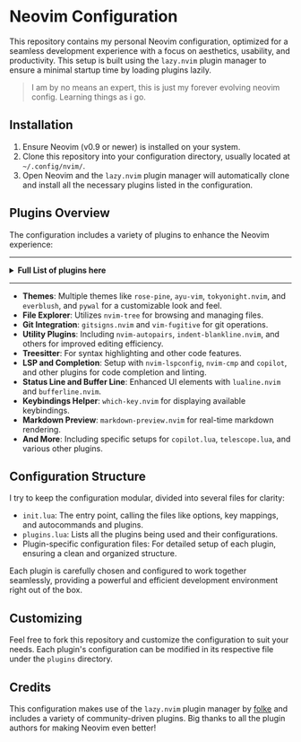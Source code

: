 # Neovim Configuration

This repository contains my personal Neovim configuration, optimized for a
seamless development experience with a focus on aesthetics, usability, and
productivity. This setup is built using the `lazy.nvim` plugin manager to ensure
a minimal startup time by loading plugins lazily. 

> I am by no means an expert, this is just my forever evolving neovim config.
> Learning things as i go.

## Installation

1. Ensure Neovim (v0.9 or newer) is installed on your system.
2. Clone this repository into your configuration directory, usually located at `~/.config/nvim/`.
3. Open Neovim and the `lazy.nvim` plugin manager will automatically clone and install all the necessary plugins listed in the configuration.

## Plugins Overview

The configuration includes a variety of plugins to enhance the Neovim experience:

---

<details>
<summary><b>Full List of plugins here</b></summary>
<br>

- Themes
  - [rose-pine/neovim](https://github.com/rose-pine/neovim)
  - [ray-x/guihua.lua](https://github.com/ray-x/guihua.lua)
  - [ayu-theme/ayu-vim](https://github.com/ayu-theme/ayu-vim)
  - [folke/tokyonight.nvim](https://github.com/folke/tokyonight.nvim)
  - [Everblush/nvim (as everblush)](https://github.com/Everblush/nvim)
  - [AlphaTechnolog/pywal.nvim](https://github.com/AlphaTechnolog/pywal.nvim)
  - [goolord/alpha-nvim](https://github.com/goolord/alpha-nvim) (Dependencies: [nvim-tree/nvim-web-devicons](https://github.com/nvim-tree/nvim-web-devicons))

- File Explorer
  - [nvim-tree/nvim-tree.lua](https://github.com/nvim-tree/nvim-tree.lua)
  - [nvim-tree/nvim-web-devicons](https://github.com/nvim-tree/nvim-web-devicons)

- Git Integration
  - [lewis6991/gitsigns.nvim](https://github.com/lewis6991/gitsigns.nvim)
  - [tpope/vim-fugitive](https://github.com/tpope/vim-fugitive)

- Utility
  - [windwp/nvim-autopairs](https://github.com/windwp/nvim-autopairs)
  - [lukas-reineke/indent-blankline.nvim](https://github.com/lukas-reineke/indent-blankline.nvim)
  - [mbbill/undotree](https://github.com/mbbill/undotree)
  - [tpope/vim-commentary](https://github.com/tpope/vim-commentary)
  - [numToStr/Comment.nvim](https://github.com/numToStr/Comment.nvim)
  - [akinsho/bufferline.nvim](https://github.com/akinsho/bufferline.nvim)

- Treesitter
  - [nvim-treesitter/nvim-treesitter](https://github.com/nvim-treesitter/nvim-treesitter)
  - [nvim-treesitter/nvim-treesitter-context](https://github.com/nvim-treesitter/nvim-treesitter-context)
  - [nvim-treesitter/playground](https://github.com/nvim-treesitter/playground)

- LSP and Completion
  - [neovim/nvim-lspconfig](https://github.com/neovim/nvim-lspconfig)
  - [hrsh7th/nvim-cmp](https://github.com/hrsh7th/nvim-cmp)
  - [hrsh7th/cmp-nvim-lsp](https://github.com/hrsh7th/cmp-nvim-lsp)
  - [L3MON4D3/LuaSnip](https://github.com/L3MON4D3/LuaSnip)
  - [saadparwaiz1/cmp_luasnip](https://github.com/saadparwaiz1/cmp_luasnip)
  - [rafamadriz/friendly-snippets](https://github.com/rafamadriz/friendly-snippets)
  - [williamboman/mason.nvim](https://github.com/williamboman/mason.nvim)
  - [williamboman/mason-lspconfig.nvim](https://github.com/williamboman/mason-lspconfig.nvim)
  - [p00f/clangd_extensions.nvim](https://github.com/p00f/clangd_extensions.nvim)
  - [VonHeikemen/lsp-zero.nvim](https://github.com/VonHeikemen/lsp-zero.nvim)
  - [stevearc/conform.nvim](https://github.com/stevearc/conform.nvim)
  - [ray-x/navigator.lua](https://github.com/ray-x/navigator.lua) (Dependencies: [ray-x/guihua.lua](https://github.com/ray-x/guihua.lua), [neovim/nvim-lspconfig](https://github.com/neovim/nvim-lspconfig))

- Telescope
  - [nvim-telescope/telescope.nvim](https://github.com/nvim-telescope/telescope.nvim) (Dependencies: [nvim-lua/plenary.nvim](https://github.com/nvim-lua/plenary.nvim))

- Status Line and Buffer Line
  - [nvim-lualine/lualine.nvim](https://github.com/nvim-lualine/lualine.nvim)

- Keybindings Helper
  - [folke/which-key.nvim](https://github.com/folke/which-key.nvim)

- Copilot and Extensions
  - [zbirenbaum/copilot.lua](https://github.com/zbirenbaum/copilot.lua)
  - [zbirenbaum/copilot-cmp](https://github.com/zbirenbaum/copilot-cmp)

- Markdown Preview
  - [iamcco/markdown-preview.nvim](https://github.com/iamcco/markdown-preview.nvim)

- Mini Pairs
  - [echasnovski/mini.pairs](https://github.com/echasnovski/mini.pairs)

</details>

---

- **Themes**: Multiple themes like `rose-pine`, `ayu-vim`, `tokyonight.nvim`, and `everblush`, and `pywal` for a customizable look and feel.
- **File Explorer**: Utilizes `nvim-tree` for browsing and managing files.
- **Git Integration**: `gitsigns.nvim` and `vim-fugitive` for git operations.
- **Utility Plugins**: Including `nvim-autopairs`, `indent-blankline.nvim`, and others for improved editing efficiency.
- **Treesitter**: For syntax highlighting and other code features.
- **LSP and Completion**: Setup with `nvim-lspconfig`, `nvim-cmp` and `copilot`, and other plugins for code completion and linting.
- **Status Line and Buffer Line**: Enhanced UI elements with `lualine.nvim` and `bufferline.nvim`.
- **Keybindings Helper**: `which-key.nvim` for displaying available keybindings.
- **Markdown Preview**: `markdown-preview.nvim` for real-time markdown rendering.
- **And More**: Including specific setups for `copilot.lua`, `telescope.lua`, and various other plugins.

## Configuration Structure

I try to keep the configuration modular, divided into several files for clarity:

- `init.lua`: The entry point, calling the files like options, key mappings, and autocommands and plugins.
- `plugins.lua`: Lists all the plugins being used and their configurations.
- Plugin-specific configuration files: For detailed setup of each plugin, ensuring a clean and organized structure.

Each plugin is carefully chosen and configured to work together seamlessly,
providing a powerful and efficient development environment right out of the box.

## Customizing

Feel free to fork this repository and customize the configuration to suit your
needs. Each plugin's configuration can be modified in its respective file under
the `plugins` directory.

## Credits

This configuration makes use of the `lazy.nvim` plugin manager by
[folke](https://github.com/folke) and includes a variety of community-driven
plugins. Big thanks to all the plugin authors for making Neovim even better!
